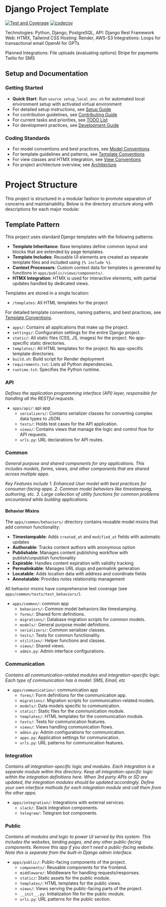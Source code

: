 
# Django Project Template

[![Test and Coverage](https://github.com/yourusername/django-project-template/actions/workflows/test.yml/badge.svg)](https://github.com/yourusername/django-project-template/actions/workflows/test.yml)
[![codecov](https://codecov.io/gh/yourusername/django-project-template/branch/main/graph/badge.svg)](https://codecov.io/gh/yourusername/django-project-template)

Technologies: Python, Django, PostgreSQL, 
API: Django Rest Framework
Web: HTMX, Tailwind CSS
Hosting: Render, AWS-S3
Integrations: 
    Loops for transactional email
    OpenAI for GPTs
    
Planned Integrations:
    File uploads (evaluating options)
    Stripe for payments
    Twilio for SMS

## Setup and Documentation

### Getting Started
- **Quick Start**: Run `source setup_local_env.sh` for automated local environment setup with activated virtual environment
- For detailed setup instructions, see [Setup Guide](docs/SETUP_GUIDE.md)
- For contribution guidelines, see [Contributing Guide](docs/CONTRIBUTING.md)
- For current tasks and priorities, see [TODO List](docs/TODO.md)
- For development practices, see [Development Guide](CLAUDE.md)

### Coding Standards
- For model conventions and best practices, see [Model Conventions](docs/MODEL_CONVENTIONS.md)
- For template guidelines and patterns, see [Template Conventions](docs/TEMPLATE_CONVENTIONS.md)
- For view classes and HTMX integration, see [View Conventions](docs/VIEW_CONVENTIONS.md)
- For project architecture overview, see [Architecture](docs/ARCHITECTURE.md)


# Project Structure

This project is structured in a modular fashion to promote separation of concerns and maintainability. Below is the directory structure along with descriptions for each major module:

## Template Pattern

This project uses standard Django templates with the following patterns:

- **Template Inheritance**: Base templates define common layout and blocks that are extended by page templates.
- **Template Includes**: Reusable UI elements are created as separate template files and included using `{% include %}`.
- **Context Processors**: Custom context data for templates is generated by functions in `apps/public/views/components/`.
- **HTMX Integration**: HTMX is used for interactive elements, with partial updates handled by dedicated views.

Templates are stored in a single location:
- `/templates`: All HTML templates for the project

For detailed template conventions, naming patterns, and best practices, see [Template Conventions](docs/TEMPLATE_CONVENTIONS.md).

- `apps/`: Contains all applications that make up the project.
- `settings/`: Configuration settings for the entire Django project.
- `static/`: All static files (CSS, JS, images) for the project. No app-specific static directories.
- `templates/`: All HTML templates for the project. No app-specific template directories.
- `build.sh`: Build script for Render deployment
- `requirements.txt`: Lists all Python dependencies.
- `runtime.txt`: Specifies the Python runtime.

### API

_Defines the application programming interface (API) layer, responsible for handling all the RESTful requests._

- `apps/api/`: api app 
  - `serializers/`: Contains serializer classes for converting complex data types to JSON.
  - `tests/`: Holds test cases for the API application.
  - `views/`: Contains views that manage the logic and control flow for API requests.
  - `urls.py`: URL declarations for API routes. 

### Common

_General purpose and shared components for any applications. 
This includes models, forms, views, and other components that are shared across multiple apps._

_Key Features include 1. Enhanced User model with best practices for consumer-facing apps. 2. Common model behaviors like timestamping, authoring, etc. 3. Large collection of utility functions for common problems encountered while building applications._

#### Behavior Mixins

The `apps/common/behaviors/` directory contains reusable model mixins that add common functionality:

- **Timestampable**: Adds `created_at` and `modified_at` fields with automatic updates
- **Authorable**: Tracks content authors with anonymous option
- **Publishable**: Manages content publishing workflow with publish/unpublish functionality
- **Expirable**: Handles content expiration with validity tracking
- **Permalinkable**: Manages URL slugs and permalink generation
- **Locatable**: Adds location data with address and coordinate fields
- **Annotatable**: Provides notes relationship management

All behavior mixins have comprehensive test coverage (see `apps/common/tests/test_behaviors/`).


- `apps/common/`: common app
  - `behaviors/`: Common model behaviors like timestamping.
  - `forms/`: Shared form definitions.
  - `migrations/`: Database migration scripts for common models.
  - `models/`: General purpose model definitions.
  - `serializers/`: Common serializer classes.
  - `tests/`: Tests for common functionality.
  - `utilities/`: Helper functions and classes.
  - `views/`: Shared views.
  - `admin.py`: Admin interface configurations.

### Communication

_Contains all communication-related modules and integration-specific logic. 
Each type of communication has a model: SMS, Email, etc_

- `apps/communication/`: communication app 
  - `forms/`: Form definitions for the communication app.
  - `migrations/`: Migration scripts for communication-related models.
  - `models/`: Data models specific to communication.
  - `static/`: Static files for the communication module.
  - `templates/`: HTML templates for the communication module.
  - `tests/`: Tests for communication features.
  - `views/`: Views handling communication flows.
  - `admin.py`: Admin configurations for communication.
  - `apps.py`: Application settings for communication.
  - `urls.py`: URL patterns for communication features.

### Integration

_Contains all integration-specific logic and modules. Each integration is a separate module within this directory.
Keep all integration-specific logic within the integration definitions here.
When 3rd party APIs or SD are updated, the integration modules should be updated accordingly.
Define your own interface methods for each integration module and call them from the other apps._

- `apps/integration/`: Integrations with external services.
  - `slack/`: Slack integration components.
  - `telegram/`: Telegram bot components.

### Public

_Contains all modules and logic to power UI served by this system. This includes the websites, landing pages, and any other public-facing components.
Remove this app if you don't need a public-facing website. Note this is separate from the built-in Django admin interface._

- `apps/public/`: Public-facing components of the project.
  - `components/`: Reusable components for the frontend.
  - `middleware/`: Middleware for handling requests/responses.
  - `static/`: Static assets for the public module.
  - `templates/`: HTML templates for the public views.
  - `views/`: Views serving the public-facing parts of the project.
  - `__init__.py`: Initialization file for the public module.
  - `urls.py`: URL patterns for the public section.

